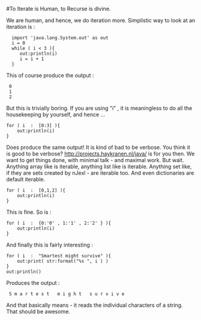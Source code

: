 #To Iterate is Human, to Recurse is divine.

We are human, and hence, we do iteration more.
Simplistic way to look at an iteration is :  

      import 'java.lang.System.out' as out
      i = 0 
      while ( i < 3 ){
	     out:println(i)
	     i = i + 1
      }

This of course produce the output :  

     0
     1
     2

But this is trivially boring.
If you are using "i" , it is meaningless to do all the housekeeping by yourself, and hence ... 

    for ( i  :  [0:3] ){
        out:println(i)
    }

Does produce the same output! It is kind of bad to be verbose. You think it is good to be verbose?
http://projects.haykranen.nl/java/ is for you then. We want to get things done, with minimal talk - and maximal work. 
But wait. Anything array like is iterable, anything list like is iterable. Anything set like, if they are sets created by nJexl - are iterable too. And even dictionaries are default iterable. 

    for ( i  :  [0,1,2] ){
        out:println(i)
    } 

This is fine. So is  : 

    for ( i  :  {0:'0' , 1:'1' , 2:'2' } ){
        out:println(i)
    } 

And finally this is fairly interesting : 

    for ( i  :  "Smartest might survive" ){
        out:print( str:format("%s ", i ) ) 
    } 
    out:println()

Produces the output : 

     S m a r t e s t   m i g h t   s u r v i v e 

And that basically means - it reads the individual characters of a string.
That should be awesome.








